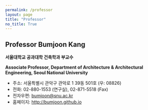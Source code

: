```yaml
---
permalink: /professor
layout: page
title: "Professor"
no_title: True
---
```


## Professor Bumjoon Kang
__서울대학교 공과대학 건축학과 부교수__

__Associate Professor, Department of Architecture & Architectural Engineering, Seoul National University__

- 주소: 서울특별시 관악구 관악로 1 39동 501호 (우: 08826)
- 전화: 02-880-1553 (연구실), 02-871-5518 (Fax)
- 전자우편: bumjoon@snu.ac.kr
- 홈페이지: http://bumjoon.github.io
